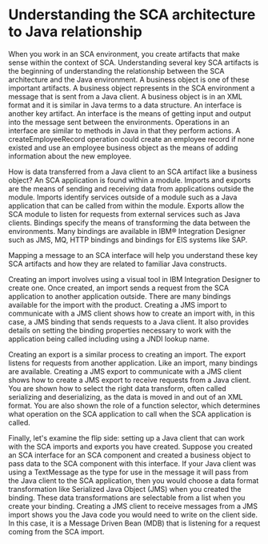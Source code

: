 <!-- image -->

# Understanding the SCA architecture to Java relationship

When you work in an SCA environment, you
create artifacts that make sense within the context of SCA. Understanding
several key SCA artifacts is the beginning of understanding the relationship
between the SCA architecture and the Java environment. A business
object is one of these important artifacts. A business object represents
in the SCA environment a message that is sent from a Java client.
A business object is in an XML format and it is similar in Java terms
to a data structure. An interface is another key artifact. An interface is
the means of getting input and output into the message sent between
the environments. Operations in an interface are similar to
methods in Java in that they perform actions. A createEmployeeRecord
operation could create an employee record if none existed and use
an employee business object as the means of adding information about
the new employee.

How is data transferred from a Java client
to an SCA artifact like a business object? An SCA application is found
within a module. Imports and exports are the means of sending and
receiving data from applications outside the module. Imports identify
services outside of a module such as a Java application that can be
called from within the module. Exports allow the SCA module
to listen for requests from external services such as Java clients. Bindings specify
the means of transforming the data between the environments. Many
bindings are available in IBM® Integration
Designer such
as JMS, MQ, HTTP bindings and bindings for EIS systems like SAP.

Mapping a message to an SCA interface will help you understand these key SCA artifacts and how they are
related to familiar Java constructs.

Creating
an import involves using a visual tool in IBM Integration
Designer to
create one. Once created, an import sends a request from the SCA application
to another application outside. There are many bindings available
for the import with the product. Creating a JMS import to communicate with a JMS client shows how to create an import with, in this case,
a JMS binding that sends requests to a Java client. It also provides
details on setting the binding properties necessary to work with the
application being called including using a JNDI lookup name.

Creating
an export is a similar process to creating an import. The export listens
for requests from another application. Like an import, many bindings
are available. Creating a JMS export to communicate with a JMS client shows how to create a JMS export to receive requests
from a Java client. You are shown how to select the right data transform,
often called serializing and deserializing, as the data is moved in
and out of an XML format. You are also shown the role of a function
selector, which determines what operation on the SCA application
to call when the SCA application is called.

Finally, let's
examine the flip side: setting up a Java client that can work with
the SCA imports and exports you have created. Suppose you created
an SCA interface for an SCA component and created a business object
to pass data to the SCA component with this interface. If your Java
client was using a TextMessage as the type for use in the message
it will pass from the Java client to the SCA application, then you
would choose a data format transformation like Serialized Java Object
(JMS) when you created the binding. These data transformations are
selectable from a list when you create your binding. Creating a JMS client to receive messages from a JMS import shows you the Java code you would need to
write on the client side. In this case, it is a Message Driven Bean
(MDB) that is listening for a request coming from the SCA import.